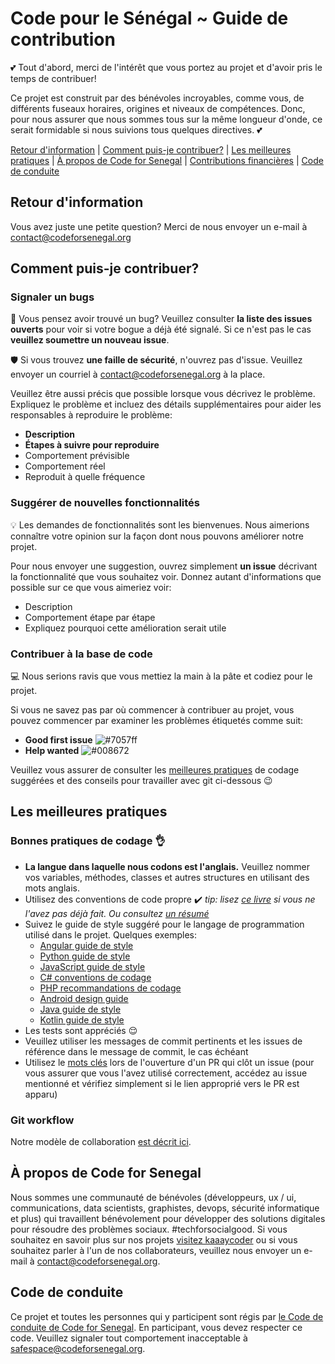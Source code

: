 # Code pour le Sénégal ~ Guide de contribution

:two_hearts: Tout d'abord, merci de l'intérêt que vous portez au projet et d'avoir pris le temps de contribuer!

Ce projet est construit par des bénévoles incroyables, comme vous, de différents fuseaux horaires, origines et niveaux de compétences. Donc, pour nous assurer que nous sommes tous sur la même longueur d'onde, ce serait formidable si nous suivions tous quelques directives. :two_hearts:

[Retour d'information](#feedback) | [Comment puis-je contribuer?](#how-can-i-contribute) | [Les meilleures pratiques](#best-practices) | [À propos de Code for Senegal](#about-code4ro) | [Contributions financières](#financial-contributions) | [Code de conduite](#code-of-conduct)

## Retour d'information

Vous avez juste une petite question? Merci de nous envoyer un e-mail à contact@codeforsenegal.org

## Comment puis-je contribuer?

### Signaler un bugs

:bug: Vous pensez avoir trouvé un bug? Veuillez consulter **la liste des issues ouverts** pour voir si votre bogue a déjà été signalé. Si ce n'est pas le cas **veuillez soumettre un nouveau issue**.

:shield: Si vous trouvez **une faille de sécurité**, n'ouvrez pas d'issue. Veuillez envoyer un courriel à contact@codeforsenegal.org à la place.

Veuillez être aussi précis que possible lorsque vous décrivez le problème. Expliquez le problème et incluez des détails supplémentaires pour aider les responsables à reproduire le problème:

* **Description**
* **Étapes à suivre pour reproduire**
* Comportement prévisible
* Comportement réel
* Reproduit à quelle fréquence

### Suggérer de nouvelles fonctionnalités

:bulb: Les demandes de fonctionnalités sont les bienvenues. Nous aimerions connaître votre opinion sur la façon dont nous pouvons améliorer notre projet.

Pour nous envoyer une suggestion, ouvrez simplement **un issue** décrivant la fonctionnalité que vous souhaitez voir. Donnez autant d'informations que possible sur ce que vous aimeriez voir:

* Description
* Comportement étape par étape
* Expliquez pourquoi cette amélioration serait utile

### Contribuer à la base de code

:computer: Nous serions ravis que vous mettiez la main à la pâte et codiez pour le projet.

Si vous ne savez pas par où commencer à contribuer au projet, vous pouvez commencer par examiner les problèmes étiquetés comme suit:
* **Good first issue** ![#7057ff](https://placehold.it/15/7057ff/000000?text=+)
* **Help wanted** ![#008672](https://placehold.it/15/008672/000000?text=+)

Veuillez vous assurer de consulter les [meilleures pratiques](#best-practices) de codage suggérées et des conseils pour travailler avec git ci-dessous :wink:

## Les meilleures pratiques

### Bonnes pratiques de codage :ok_hand:

* **La langue dans laquelle nous codons est l'anglais.** Veuillez nommer vos variables, méthodes, classes et autres structures en utilisant des mots anglais.
* Utilisez des conventions de code propre :heavy_check_mark: *tip: lisez [ce livre](https://www.goodreads.com/book/show/3735293-clean-code) si vous ne l'avez pas déjà fait. Ou consultez [un résumé](https://gist.github.com/wojteklu/73c6914cc446146b8b533c0988cf8d29)*
* Suivez le guide de style suggéré pour le langage de programmation utilisé dans le projet. Quelques exemples:
    * [Angular guide de style](https://angular.io/guide/styleguide) 
    * [Python guide de style](https://www.python.org/dev/peps/pep-0008/)
    * [JavaScript guide de style](https://github.com/standard/standard) 
    * [C# conventions de codage](https://docs.microsoft.com/en-us/dotnet/csharp/programming-guide/inside-a-program/coding-conventions) 
    * [PHP recommandations de codage](https://php7.org/guidelines/psr-1.html)
    * [Android design guide](https://developer.android.com/design/) 
    * [Java guide de style](https://source.android.com/setup/contribute/code-style)
    * [Kotlin guide de style](https://developer.android.com/kotlin/style-guide)
* Les tests sont appréciés :relieved:
* Veuillez utiliser les messages de commit pertinents et les issues de référence dans le message de commit, le cas échéant
* Utilisez le [mots clés](https://help.github.com/en/github/managing-your-work-on-github/closing-issues-using-keywords) lors de l'ouverture d'un PR qui clôt un issue (pour vous assurer que vous l'avez utilisé correctement, accédez au issue mentionné et vérifiez simplement si le lien approprié vers le PR est apparu)

### Git workflow

Notre modèle de collaboration [est décrit ici](WORKFLOW.md).

## À propos de Code for Senegal

Nous sommes une communauté de bénévoles (développeurs, ux / ui, communications, data scientists, graphistes, devops, sécurité informatique et plus) qui travaillent bénévolement pour développer des solutions digitales pour résoudre des problèmes sociaux. #techforsocialgood. Si vous souhaitez en savoir plus sur nos projets [visitez kaaaycoder](https://github.com/Code-for-Senegal/kaaycoder) ou si vous souhaitez parler à l'un de nos collaborateurs, veuillez nous envoyer un e-mail à contact@codeforsenegal.org.

## Code de conduite

Ce projet et toutes les personnes qui y participent sont régis par [le Code de conduite de Code for Senegal](CODE_OF_CONDUCT.md). En participant, vous devez respecter ce code. Veuillez signaler tout comportement inacceptable à safespace@codeforsenegal.org.
